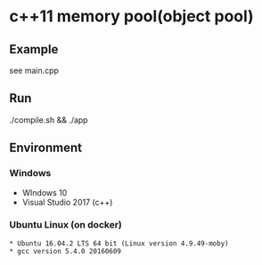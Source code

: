 

# c++11 memory pool(object pool)

## Example
see main.cpp

## Run
./compile.sh && ./app

## Environment
### Windows
* WIndows 10
* Visual Studio 2017 (c++)
### Ubuntu Linux (on docker)
	* Ubuntu 16.04.2 LTS 64 bit (Linux version 4.9.49-moby)
	* gcc version 5.4.0 20160609



